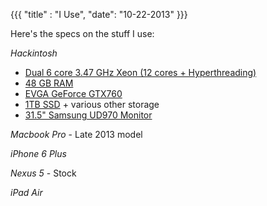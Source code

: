 {{{
  "title" : "I Use",
  "date": "10-22-2013"
}}}

Here's the specs on the stuff I use:

*Hackintosh*

 * [Dual 6 core 3.47 GHz Xeon (12 cores + Hyperthreading)](http://www.amazon.com/gp/product/B004O0CXAW/ref=as_li_ss_tl?ie=UTF8&camp=1789&creative=390957&creativeASIN=B004O0CXAW&linkCode=as2&tag=clockw-20)
 * [48 GB RAM](http://www.amazon.com/gp/product/B006EWUO22/ref=as_li_ss_tl?ie=UTF8&camp=1789&creative=390957&creativeASIN=B006EWUO22&linkCode=as2&tag=clockw-20)
 * [EVGA GeForce GTX760](http://www.amazon.com/gp/product/B00DHW4HXY/ref=as_li_tl?ie=UTF8&camp=1789&creative=390957&creativeASIN=B00DHW4HXY&linkCode=as2&tag=clockw-20&linkId=EPX6SRZDQ3CD3PU7)
 * [1TB SSD](http://www.amazon.com/gp/product/B00E3W1726/ref=as_li_ss_tl?ie=UTF8&camp=1789&creative=390957&creativeASIN=B00E3W1726&linkCode=as2&tag=clockw-20) + various other storage
 * [31.5" Samsung UD970 Monitor](http://www.amazon.com/gp/product/B00ND1KVM0/ref=as_li_tl?ie=UTF8&camp=1789&creative=390957&creativeASIN=B00ND1KVM0&linkCode=as2&tag=clockw-20&linkId=XZ3DLYGG4HSAVOJK)

*Macbook Pro* - Late 2013 model

*iPhone 6 Plus*

*Nexus 5* - Stock

*iPad Air*
